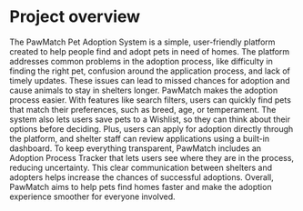 # Project overview
The PawMatch Pet Adoption System is a simple, user-friendly platform created to help people find and adopt pets in need of homes. The platform addresses common problems in the adoption process, like difficulty in finding the right pet, confusion around the application process, and lack of timely updates. These issues can lead to missed chances for adoption and cause animals to stay in shelters longer.
PawMatch makes the adoption process easier. With features like search filters, users can quickly find pets that match their preferences, such as breed, age, or temperament. The system also lets users save pets to a Wishlist, so they can think about their options before deciding. Plus, users can apply for adoption directly through the platform, and shelter staff can review applications using a built-in dashboard.
To keep everything transparent, PawMatch includes an Adoption Process Tracker that lets users see where they are in the process, reducing uncertainty. This clear communication between shelters and adopters helps increase the chances of successful adoptions. Overall, PawMatch aims to help pets find homes faster and make the adoption experience smoother for everyone involved.

